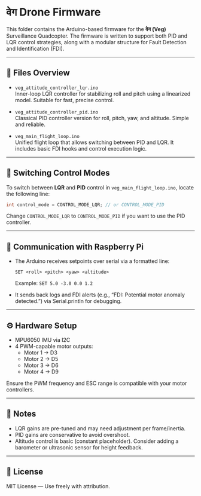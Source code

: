
# वेग Drone Firmware

This folder contains the Arduino-based firmware for the **वेग (Veg)** Surveillance Quadcopter. The firmware is written to support both PID and LQR control strategies, along with a modular structure for Fault Detection and Identification (FDI).

---

## 🔧 Files Overview

- `veg_attitude_controller_lqr.ino`  
  Inner-loop LQR controller for stabilizing roll and pitch using a linearized model. Suitable for fast, precise control.
  
- `veg_attitude_controller_pid.ino`  
  Classical PID controller version for roll, pitch, yaw, and altitude. Simple and reliable.

- `veg_main_flight_loop.ino`  
  Unified flight loop that allows switching between PID and LQR. It includes basic FDI hooks and control execution logic.

---

## 🧠 Switching Control Modes

To switch between **LQR** and **PID** control in `veg_main_flight_loop.ino`, locate the following line:

```cpp
int control_mode = CONTROL_MODE_LQR; // or CONTROL_MODE_PID
```

Change `CONTROL_MODE_LQR` to `CONTROL_MODE_PID` if you want to use the PID controller.

---

## 📲 Communication with Raspberry Pi

- The Arduino receives setpoints over serial via a formatted line:  
  ```
  SET <roll> <pitch> <yaw> <altitude>
  ```
  Example: `SET 5.0 -3.0 0.0 1.2`

- It sends back logs and FDI alerts (e.g., “FDI: Potential motor anomaly detected.”) via Serial.println for debugging.

---

## ⚙️ Hardware Setup

- MPU6050 IMU via I2C
- 4 PWM-capable motor outputs:
  - Motor 1 → D3
  - Motor 2 → D5
  - Motor 3 → D6
  - Motor 4 → D9

Ensure the PWM frequency and ESC range is compatible with your motor controllers.

---

## 🧪 Notes

- LQR gains are pre-tuned and may need adjustment per frame/inertia.
- PID gains are conservative to avoid overshoot.
- Altitude control is basic (constant placeholder). Consider adding a barometer or ultrasonic sensor for height feedback.

---

## 📜 License

MIT License — Use freely with attribution.
